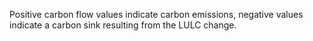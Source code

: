 Positive carbon flow values indicate carbon emissions, negative values indicate a carbon sink resulting from the LULC change.